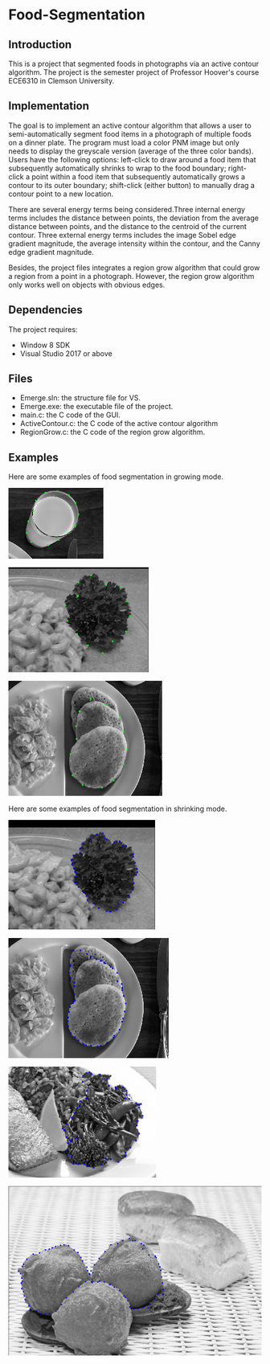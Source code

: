 # Food-Segmentation
## Introduction

This is a project that segmented foods in photographs via an active contour algorithm. The project is the semester project of Professor Hoover's course ECE6310
in Clemson University.

[//]: # (Image References)
[image1]: ./examples/Grow1.png
[image2]: ./examples/Grow2.png
[image3]: ./examples/Grow3.png
[image4]: ./examples/Shrink1.png
[image5]: ./examples/Shrink2.png
[image6]: ./examples/Shrink3.png
[image7]: ./examples/Shrink4.png

## Implementation ##
The goal is to implement an active contour algorithm that allows a user to semi-automatically segment food items in a photograph of multiple foods on a dinner plate.
The program must load a color PNM image but only needs to display the greyscale version (average of the three color bands). Users have
the following options: left-click to draw around a food item that subsequently automatically shrinks to wrap to the food boundary; right-click a point within a food item that subsequently
automatically grows a contour to its outer boundary; shift-click (either button) to manually drag a contour point to a new location.

There are several energy terms being considered.Three internal energy terms includes the distance between points, the deviation from the average distance between points, and
the distance to the centroid of the current contour. Three external energy terms includes the image Sobel edge gradient magnitude, the average intensity within the contour, and the
Canny edge gradient magnitude.

Besides, the project files integrates a region grow algorithm that could grow a region from a point in a photograph. However, the region grow algorithm only 
works well on objects with obvious edges.

## Dependencies
The project requires:
* Window 8 SDK
* Visual Studio 2017 or above

## Files
* Emerge.sln: the structure file for VS.
* Emerge.exe: the executable file of the project.
* main.c: the C code of the GUI.
* ActiveContour.c: the C code of the active contour algorithm
* RegionGrow.c: the C code of the region grow algorithm.

## Examples
Here are some examples of food segmentation in growing mode.

![Growing Coutour Examples][image1]

![Growing Coutour Examples][image2]

![Growing Coutour Examples][image3]

Here are some examples of food segmentation in shrinking mode.


![Shrinking Coutour Examples][image4]

![Shrinking Coutour Examples][image5]

![Shrinking Coutour Examples][image6]

![Shrinking Coutour Examples][image7]
